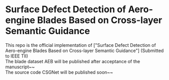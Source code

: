 Surface Defect Detection of Aero-engine Blades Based on Cross-layer Semantic Guidance
======
This repo is the official implementation of ["Surface Defect Detection of Aero-engine Blades Based on Cross-layer Semantic Guidance"] 
(Submitted to IEEE TII)  
The blade dataset AEB will be published after acceptance of the manuscript~~ <br>
The source code CSGNet will be published soon~~
